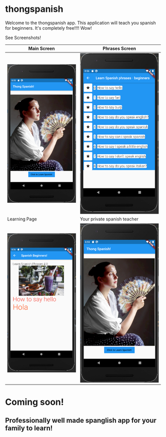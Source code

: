 # thongspanish

Welcome to the thongspanish app.
This application will teach you spanish for beginners. It's completely free!!!!
Wow!

See Screenshots!

Main Screen| Phrases Screen
------------ | -------------
<img src="https://raw.githubusercontent.com/antran1111/NinjaCV/master/spanishbeginners/main%20page.PNG" width="300"> | <img src="https://raw.githubusercontent.com/antran1111/NinjaCV/master/spanishbeginners/list%20page.PNG" width="300">
Learning Page| Your private spanish teacher
<img src="https://raw.githubusercontent.com/antran1111/NinjaCV/master/spanishbeginners/learning%20Page.PNG" width="300"> | <img src="https://raw.githubusercontent.com/antran1111/NinjaCV/master/spanishbeginners/main%20page.PNG" width="350">



# Coming soon!
## Professionally well made spanglish app for your family to learn!
